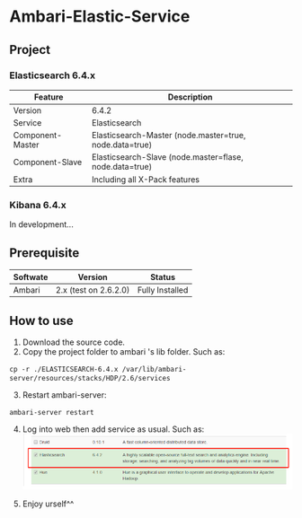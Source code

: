 # Ambari-Elastic-Service

## Project
### Elasticsearch 6.4.x
|  Feature   |  Description       |
| -----------| -----------------|
| Version | 6.4.2 |
| Service | Elasticsearch |
| Component-Master | Elasticsearch-Master (node.master=true, node.data=true) |
| Component-Slave | Elasticsearch-Slave (node.master=flase, node.data=true)  |
| Extra | Including all X-Pack features |

### Kibana 6.4.x
In development...


## Prerequisite
|  Softwate   |  Version | Status  |
| -----------| -----------------| -----------------|
| Ambari | 2.x (test on 2.6.2.0) | Fully Installed |


## How to use
1. Download the source code.
2. Copy the project folder to ambari 's lib folder. Such as:
```
cp -r ./ELASTICSEARCH-6.4.x /var/lib/ambari-server/resources/stacks/HDP/2.6/services
```
3. Restart ambari-server:
```
ambari-server restart
```
4. Log into web then add service as usual. Such as:
![image](https://github.com/BalaBalaYi/Ambari-Elastic-Service/blob/master/doc/es-ambari-1.png)

5. Enjoy urself^^
